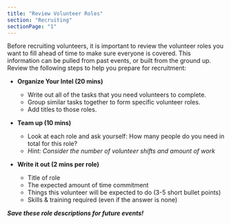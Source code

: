 ```yaml
---
title: "Review Volunteer Roles"
section: "Recruiting"
sectionPage: "1"
---
```


Before recruiting volunteers, it is important to review the volunteer roles you want to fill ahead of time to make sure everyone is covered. This information can be pulled from past events, or built from the ground up. Review the following steps to help you prepare for recruitment:

- **Organize Your Intel (20 mins)**

  - Write out all of the tasks that you need volunteers to complete.
  - Group similar tasks together to form specific volunteer roles.
  - Add titles to those roles.

- **Team up (10 mins)**

  - Look at each role and ask yourself: How many people do you need in total for this role?
  - _Hint: Consider the number of volunteer shifts and amount of work_

- **Write it out (2 mins per role)**

  - Title of role
  - The expected amount of time commitment
  - Things this volunteer will be expected to do (3-5 short bullet points)
  - Skills & training required (even if the answer is none)

**_Save these role descriptions for future events!_**

